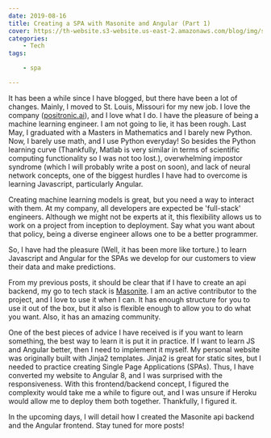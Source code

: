 ```yaml
---
date: 2019-08-16
title: Creating a SPA with Masonite and Angular (Part 1)
cover: https://th-website.s3-website.us-east-2.amazonaws.com/blog/img/spa-1.png
categories:
    - Tech
tags:

    - spa

---
```


It has been a while since I have blogged, but there have been a lot of changes. Mainly, I moved to St. Louis, Missouri for my new job. I love the company ([positronic.ai](https://positronic.ai)), and I love what I do. I have the pleasure of being a machine learning engineer. I am not going to lie, it has been rough. Last May, I graduated with a Masters in Mathematics and I barely new Python. Now, I barely use math, and  I use Python everyday! So besides the Python learning curve (Thankfully, Matlab is very similar in terms of scientific computing functionality so I was not too lost.), overwhelming impostor syndrome (which I will probably write a post on soon), and lack of neural network concepts, one of the biggest hurdles I have had to overcome is learning Javascript, particularly Angular.

Creating machine learning models is great, but you need a way to interact with them. At my company, all developers are expected be &#x27;full-stack&#x27; engineers. Although we might not be experts at it, this flexibility allows us to work on a project from inception to deployment. Say what you want about that policy, being a diverse engineer allows one to be a better programmer.

So, I have had the pleasure (Well, it has been more like torture.) to learn Javascript and Angular for the SPAs we develop for our customers to view their data and make predictions.

From my previous posts, it should be clear that if I have to create an api backend, my go to tech stack is [Masonite](https://docs.masoniteproject.com/). I am an active contributor to the project, and I love to use it when I can. It has enough structure for you to use it out of the box, but it also is flexible enough to allow you to do what you want. Also, it has an amazing community.

One of the best pieces of advice I have received is if you want to learn something, the best way to learn it is put it in practice. If I want to learn JS and Angular better, then I need to implement it myself. My personal website was originally built with Jinja2 templates. Jinja2 is great for static sites, but I needed to practice creating Single Page Applications (SPAs). Thus, I have converted my website to Angular 8, and I was surprised with the responsiveness. With this frontend/backend concept, I figured the complexity would take me a while to figure out, and I was unsure if Heroku would allow me to deploy them both together. Thankfully, I figured it.

In the upcoming days, I will detail how I created the Masonite api backend and the Angular frontend. Stay tuned for more posts!